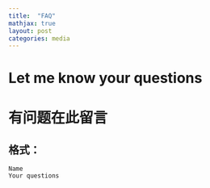 ```yaml
---
title:  "FAQ"
mathjax: true
layout: post
categories: media
---
```



# Let me know your questions 
# 有问题在此留言
## 格式：
```Name``` <br>
```Your questions```